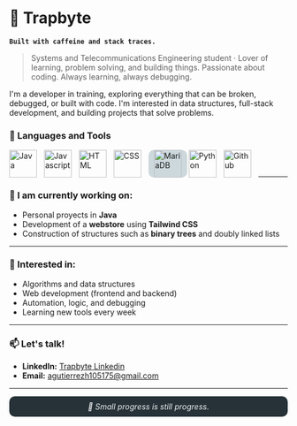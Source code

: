 # 👾 Trapbyte

**`Built with caffeine and stack traces.`**

> Systems and Telecommunications Engineering student · Lover of learning, problem solving, and building things. Passionate about coding. Always learning, always debugging.

I'm a developer in training, exploring everything that can be broken, debugged, or built with code. I'm interested in data structures, full-stack development, and building projects that solve problems.

### 🧰 Languages and Tools
<img align="left" alt="Java" title="Java" width="50px" style="padding-right:10px;" src="https://cdn.jsdelivr.net/gh/devicons/devicon@latest/icons/java/java-original.svg">

<img align="left" alt="Javascript" title="Javascript" width="50px" style="padding-right:10px;" src="https://cdn.jsdelivr.net/gh/devicons/devicon@latest/icons/javascript/javascript-original.svg">

<img align="left" alt="HTML" title="HTML" width="50px" style="padding-right:10px;" src="https://cdn.jsdelivr.net/gh/devicons/devicon@latest/icons/html5/html5-original.svg">

<img align="left" alt="CSS" title="CSS" width="50px" style="padding-right:10px;" src="https://cdn.jsdelivr.net/gh/devicons/devicon@latest/icons/css3/css3-original.svg">

<img align="left" alt="MariaDB" title="MariaDB" width="50px" style="padding-right:10px; padding-left:10px; background-color: #CCD8DC; border-radius: 10px;" src="https://cdn.jsdelivr.net/gh/devicons/devicon@latest/icons/mariadb/mariadb-original.svg">

<img align="left" alt="Python" title="Python" width="50px" style="padding-right:10px;" src="https://cdn.jsdelivr.net/gh/devicons/devicon@latest/icons/python/python-original.svg">

<img align="left" alt="Github" title="Github" width="50px" style="padding-right:10px;" src="https://cdn.jsdelivr.net/gh/devicons/devicon@latest/icons/github/github-original.svg">

<br>
<br>

---

### 🚧 I am currently working on:
- Personal proyects in **Java**
- Development of a **webstore** using **Tailwind CSS**
- Construction of structures such as **binary trees** and doubly linked lists

---

### 🧠 Interested in:
- Algorithms and data structures
- Web development (frontend and backend)
- Automation, logic, and debugging
- Learning new tools every week

---

### 📫 Let's talk!
- **LinkedIn:** [Trapbyte Linkedin](https://www.linkedin.com/in/gutydev)
- **Email:** [agutierrezh105175@gmail.com](agutierrezh105175@gmail.com)

---

<p align="center" style="background-color: #263238; color: #ECEFF1; padding: 10px; border-radius: 10px;">
  <em>🎯 Small progress is still progress.<br>
</p>

